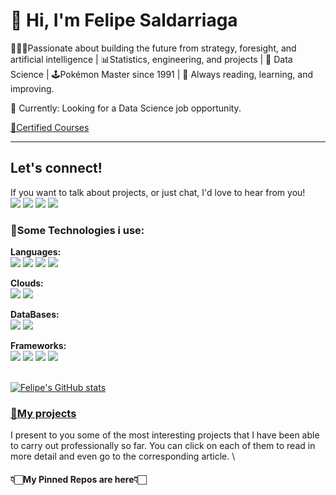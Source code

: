 # 👋 Hi, I'm Felipe Saldarriaga 

🧙🏻‍♂️Passionate about building the future from strategy, foresight, and artificial intelligence | 📊Statistics, engineering, and projects | 
🤖 Data Science |  🕹️Pokémon Master since 1991 | 💫 Always reading, learning, and improving.

<aside>
📌 Currently: Looking for a Data Science job opportunity.
</aside>


[🥇Certified Courses](https://www.notion.so/Certified-Courses-93e975eb7733413baf641b194660b448)

---
## Let's connect!
If you want to talk about projects, or just chat, I'd love to hear from you! \
[<img src="https://img.shields.io/badge/Gmail-D14836?style=for-the-badge&logo=gmail&logoColor=white" />](mailto:felipe.saldab@gmail.com)
[<img src="https://img.shields.io/badge/linkedin-%230077B5.svg?&style=for-the-badge&logo=linkedin&logoColor=white" />](https://www.linkedin.com/in/carlos-felipe-saldarriaga/)   [<img src="https://img.shields.io/badge/YouTube-FF0000?style=for-the-badge&logo=youtube&logoColor=white" />](https://www.youtube.com/AprendeconFelipeSaldarriaga) [<img src="https://img.shields.io/badge/Twitter-1DA1F2?style=for-the-badge&logo=twitter&logoColor=white" />](https://twitter.com/felipesaldab)    

### **🧰Some Technologies i use:**

**Languages:** \
<img src= "https://img.shields.io/badge/Python-FFD43B?style=for-the-badge&logo=python&logoColor=blue"/> <img src= "https://img.shields.io/badge/R-276DC3?style=for-the-badge&logo=r&logoColor=white" /> <img src= "https://img.shields.io/badge/TensorFlow-FF6F00?style=for-the-badge&logo=TensorFlow&logoColor=white" />  <img src= "https://img.shields.io/badge/Keras-D00000?style=for-the-badge&logo=Keras&logoColor=white" />

**Clouds:** \
<img src= "https://img.shields.io/badge/microsoft%20azure-0089D6?style=for-the-badge&logo=microsoft-azure&logoColor=white" /> <img src= "https://img.shields.io/badge/Amazon_AWS-FF9900?style=for-the-badge&logo=amazonaws&logoColor=white" />

**DataBases:** \
<img src= "https://img.shields.io/badge/MySQL-005C84?style=for-the-badge&logo=mysql&logoColor=white" /> <img src= "https://img.shields.io/badge/PostgreSQL-316192?style=for-the-badge&logo=postgresql&logoColor=white" />

**Frameworks:** \
<img src= "https://img.shields.io/badge/conda-342B029.svg?&style=for-the-badge&logo=anaconda&logoColor=white" /> <img src= "https://img.shields.io/badge/Docker-2CA5E0?style=for-the-badge&logo=docker&logoColor=white" /> <img src= "https://img.shields.io/badge/Django-092E20?style=for-the-badge&logo=django&logoColor=green" /> <img src= "https://img.shields.io/badge/fastapi-109989?style=for-the-badge&logo=FASTAPI&logoColor=white" />

\
[![Felipe's GitHub stats](https://github-readme-stats.vercel.app/api?username=felipesalda)](https://github.com/felipesalda/github-readme-stats)

### [**💼My projects**](https://www.notion.so/544938880ec248cd83f3b99e5065e321)

I present to you some of the most interesting projects that I have been able to carry out professionally so far.
You can click on each of them to read in more detail and even go to the corresponding article.
\
#### **👇🏻My Pinned Repos are here👇🏻**

